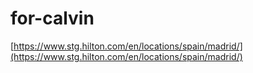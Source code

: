 # for-calvin

[https://www.stg.hilton.com/en/locations/spain/madrid/](https://www.stg.hilton.com/en/locations/spain/madrid/)

